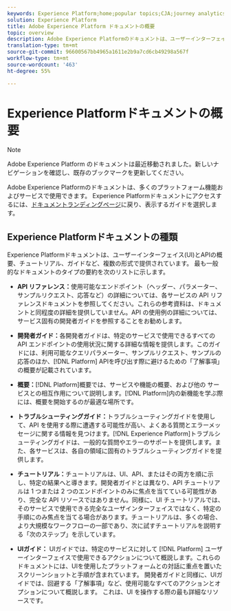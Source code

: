 ```yaml
---
keywords: Experience Platform;home;popular topics;CJA;journey analytics;customer journey analytics;campaign orchestration;orchestration;customer journey;journey;journey orchestration;capability;workflow
solution: Experience Platform
title: Adobe Experience Platform ドキュメントの概要
topic: overview
description: Adobe Experience Platformのドキュメントは、ユーザーインターフェイスと API の両方の概要、チュートリアル、ガイドなど、複数の形式で提供されています。Experience Platformサービスで使用できる最も一般的なドキュメントの種類を簡単に説明します。
translation-type: tm+mt
source-git-commit: 96600567bb4965a1611e2b9a7cd6cb49298a567f
workflow-type: tm+mt
source-wordcount: '463'
ht-degree: 55%

---
```



# Experience Platformドキュメントの概要

>[!NOTE]
>
>Adobe Experience Platform のドキュメントは最近移動されました。新しいナビゲーションを確認し、既存のブックマークを更新してください。

Adobe Experience Platformのドキュメントは、多くのプラットフォーム機能およびサービスで使用できます。 Experience Platformドキュメントにアクセスするには、[ドキュメントランディングページ](https://experienceleague.adobe.com/docs/experience-platform.html)に戻り、表示するガイドを選択します。

## Experience Platformドキュメントの種類

Experience Platformドキュメントは、ユーザーインターフェイス(UI)とAPIの概要、チュートリアル、ガイドなど、複数の形式で提供されています。 最も一般的なドキュメントのタイプの要約を次のリストに示します。

* **API リファレンス：**&#x200B;使用可能なエンドポイント（ヘッダー、パラメーター、サンプルリクエスト、応答など）の詳細については、各サービスの API リファレンスドキュメントを参照してください。これらの参考資料は、ドキュメントと同程度の詳細を提供していません。API の使用例の詳細については、サービス固有の開発者ガイドを参照することをお勧めします。

* **開発者ガイド：**&#x200B;各開発者ガイドは、特定のサービスで使用できるすべての API エンドポイントの使用状況に関する詳細な情報を提供します。このガイドには、利用可能なクエリパラメーター、サンプルリクエスト、サンプルの応答のほか、[!DNL Platform] APIを呼び出す際に避けるための「了解事項」の概要が記載されています。

* **概要：**[!DNL Platform]概要では、サービスや機能の概要、および他の サービスとの相互作用について説明します。[!DNL Platform]内の新機能を学ぶ際には、概要を開始するのが最適な場所です。

* **トラブルシューティングガイド：**&#x200B;トラブルシューティングガイドを使用して、API を使用する際に遭遇する可能性が高い、よくある質問とエラーメッセージに関する情報を見つけます。[!DNL Experience Platform]トラブルシューティングガイドは、一般的な質問やエラーのサポートを提供します。また、各サービスは、各自の領域に固有のトラブルシューティングガイドを提供します。

* **チュートリアル：**&#x200B;チュートリアルは、UI、API、またはその両方を順に示し、特定の結果へと導きます。開発者ガイドとは異なり、API チュートリアルは 1 つまたは 2 つのエンドポイントのみに焦点を当てている可能性があり、完全な API リソースではありません。同様に、UI チュートリアルでは、そのサービスで使用できる完全なユーザインターフェイスではなく、特定の手順にのみ焦点を当てる場合があります。チュートリアルは、多くの場合、より大規模なワークフローの一部であり、次に試すチュートリアルを説明する「次のステップ」を示しています。

* **UIガイド：** UIガイドでは、特定のサービスに対して [!DNL Platform] ユーザーインターフェイスで使用できるアクションについて概説します。これらのドキュメントには、UIを使用したプラットフォームとの対話に重点を置いたスクリーンショットと手順が含まれています。 開発者ガイドと同様に、UIガイドでは、回避する「了解事項」など、使用可能なすべてのアクションとオプションについて概説します。 これは、UI を操作する際の最も詳細なリソースです。

